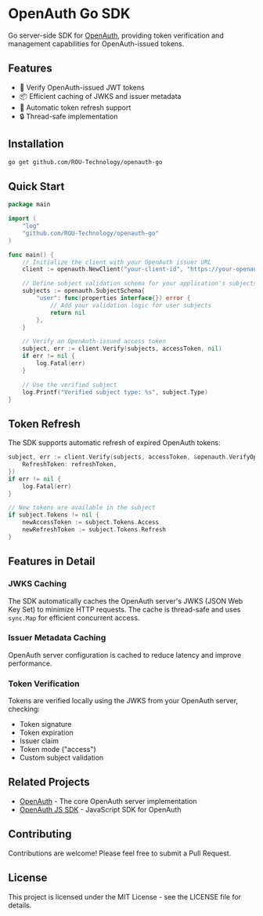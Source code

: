 # OpenAuth Go SDK

Go server-side SDK for [OpenAuth](https://github.com/openauthjs/openauth), providing token verification and management capabilities for OpenAuth-issued tokens.

## Features

- 🔑 Verify OpenAuth-issued JWT tokens
- 📦 Efficient caching of JWKS and issuer metadata
- 🔄 Automatic token refresh support
- 🔒 Thread-safe implementation

## Installation

```bash
go get github.com/ROU-Technology/openauth-go
```

## Quick Start

```go
package main

import (
    "log"
    "github.com/ROU-Technology/openauth-go"
)

func main() {
    // Initialize the client with your OpenAuth issuer URL
    client := openauth.NewClient("your-client-id", "https://your-openauth-server.com")

    // Define subject validation schema for your application's subjects
    subjects := openauth.SubjectSchema{
        "user": func(properties interface{}) error {
            // Add your validation logic for user subjects
            return nil
        },
    }

    // Verify an OpenAuth-issued access token
    subject, err := client.Verify(subjects, accessToken, nil)
    if err != nil {
        log.Fatal(err)
    }

    // Use the verified subject
    log.Printf("Verified subject type: %s", subject.Type)
}
```

## Token Refresh

The SDK supports automatic refresh of expired OpenAuth tokens:

```go
subject, err := client.Verify(subjects, accessToken, &openauth.VerifyOptions{
    RefreshToken: refreshToken,
})
if err != nil {
    log.Fatal(err)
}

// New tokens are available in the subject
if subject.Tokens != nil {
    newAccessToken := subject.Tokens.Access
    newRefreshToken := subject.Tokens.Refresh
}
```

## Features in Detail

### JWKS Caching

The SDK automatically caches the OpenAuth server's JWKS (JSON Web Key Set) to minimize HTTP requests. The cache is thread-safe and uses `sync.Map` for efficient concurrent access.

### Issuer Metadata Caching

OpenAuth server configuration is cached to reduce latency and improve performance.

### Token Verification

Tokens are verified locally using the JWKS from your OpenAuth server, checking:

- Token signature
- Token expiration
- Issuer claim
- Token mode ("access")
- Custom subject validation

## Related Projects

- [OpenAuth](https://github.com/openauthjs/openauth) - The core OpenAuth server implementation
- [OpenAuth JS SDK](https://github.com/openauthjs/openauth) - JavaScript SDK for OpenAuth

## Contributing

Contributions are welcome! Please feel free to submit a Pull Request.

## License

This project is licensed under the MIT License - see the LICENSE file for details.
